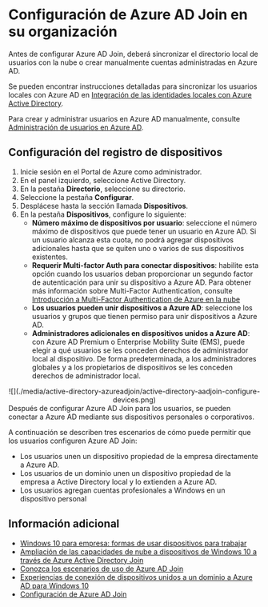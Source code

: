 <properties 
	pageTitle="Configuración de Azure AD Join para los usuarios | Microsoft Azure" 
	description="Explica cómo pueden configurar los administradores Azure AD Join para el directorio local y el registro de dispositivos."
	services="active-directory" 
	documentationCenter="" 
	authors="femila" 
	manager="stevenpo" 
	editor=""
	tags="azure-classic-portal"/>

<tags 
	ms.service="active-directory" 
	ms.workload="identity" 
	ms.tgt_pltfrm="na" 
	ms.devlang="na" 
	ms.topic="article" 
	ms.date="11/19/2015" 
	ms.author="femila"/>

# Configuración de Azure AD Join en su organización

Antes de configurar Azure AD Join, deberá sincronizar el directorio local de usuarios con la nube o crear manualmente cuentas administradas en Azure AD.

Se pueden encontrar instrucciones detalladas para sincronizar los usuarios locales con Azure AD en [Integración de las identidades locales con Azure Active Directory](active-directory-aadconnect.md).


Para crear y administrar usuarios en Azure AD manualmente, consulte [Administración de usuarios en Azure AD](https://msdn.microsoft.com/library/azure/hh967609.aspx).

## Configuración del registro de dispositivos 
1. Inicie sesión en el Portal de Azure como administrador.
2. En el panel izquierdo, seleccione Active Directory.
3. En la pestaña **Directorio**, seleccione su directorio.
4. Seleccione la pestaña **Configurar**.
5. Desplácese hasta la sección llamada **Dispositivos**.
6. En la pestaña **Dispositivos**, configure lo siguiente:  
   * **Número máximo de dispositivos por usuario**: seleccione el número máximo de dispositivos que puede tener un usuario en Azure AD. Si un usuario alcanza esta cuota, no podrá agregar dispositivos adicionales hasta que se quiten uno o varios de sus dispositivos existentes.
   * **Requerir Multi-factor Auth para conectar dispositivos**: habilite esta opción cuando los usuarios deban proporcionar un segundo factor de autenticación para unir su dispositivo a Azure AD. Para obtener más información sobre Multi-Factor Authentication, consulte [Introducción a Multi-Factor Authentication de Azure en la nube](multi-factor-authentication-get-started-cloud/)
   * **Los usuarios pueden unir dispositivos a Azure AD**: seleccione los usuarios y grupos que tienen permiso para unir dispositivos a Azure AD.
   * **Administradores adicionales en dispositivos unidos a Azure AD**: con Azure AD Premium o Enterprise Mobility Suite (EMS), puede elegir a qué usuarios se les conceden derechos de administrador local al dispositivo. De forma predeterminada, a los administradores globales y a los propietarios de dispositivos se les conceden derechos de administrador local.

<center>![](./media/active-directory-azureadjoin/active-directory-aadjoin-configure-devices.png) </center>
Después de configurar Azure AD Join para los usuarios, se pueden conectar a Azure AD mediante sus dispositivos personales o corporativos.

A continuación se describen tres escenarios de cómo puede permitir que los usuarios configuren Azure AD Join:

- Los usuarios unen un dispositivo propiedad de la empresa directamente a Azure AD.
- Los usuarios de un dominio unen un dispositivo propiedad de la empresa a Active Directory local y lo extienden a Azure AD.
- Los usuarios agregan cuentas profesionales a Windows en un dispositivo personal 

## Información adicional
* [Windows 10 para empresa: formas de usar dispositivos para trabajar](active-directory-azureadjoin-windows10-devices-overview.md)
* [Ampliación de las capacidades de nube a dispositivos de Windows 10 a través de Azure Active Directory Join](active-directory-azureadjoin-user-upgrade.md)
* [Conozca los escenarios de uso de Azure AD Join](active-directory-azureadjoin-deployment-aadjoindirect.md)
* [Experiencias de conexión de dispositivos unidos a un dominio a Azure AD para Windows 10](active-directory-azureadjoin-devices-group-policy.md)
* [Configuración de Azure AD Join](active-directory-azureadjoin-setup.md)

<!---HONumber=AcomDC_1125_2015-->